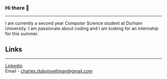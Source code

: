 ### Hi there 👋
<!--
**cdv123/cdv123** is a ✨ _special_ ✨ repository because its `README.md` (this file) appears on your GitHub profile.

Here are some ideas to get you started:

- 🔭 I’m currently working on ...
- 🌱 I’m currently learning ...
- 👯 I’m looking to collaborate on ...
- 🤔 I’m looking for help with ...
- 💬 Ask me about ...
- 📫 How to reach me: ...
- 😄 Pronouns: ...
- ⚡ Fun fact: ...
-->

---
I am currently a second year Computer Science student at Durham University. I am passionate about coding and I am looking for an internship for this summer.

## Links
---
[Linkedin](www.linkedin.com/in/charles-dubois-veltman-71a9ab274) \
Email - charles.duboisveltman@gmail.com
